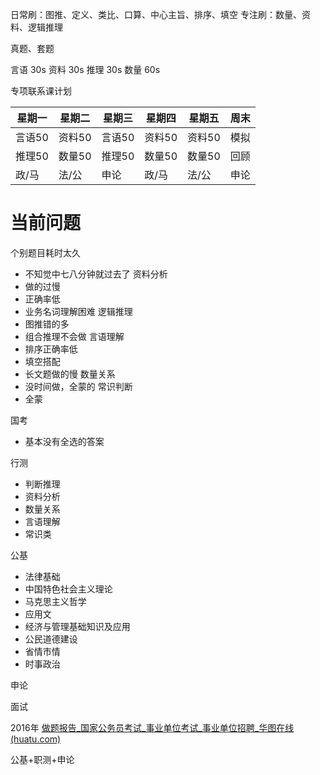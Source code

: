 日常刷：图推、定义、类比、口算、中心主旨、排序、填空
专注刷：数量、资料、逻辑推理

真题、套题

言语 30s
资料 30s
推理 30s
数量 60s

专项联系课计划

| 星期一  | 星期二  | 星期三  | 星期四  | 星期五  | 周末  |
| ---- | ---- | ---- | ---- | ---- | --- |
| 言语50 | 资料50 | 言语50 | 资料50 | 资料50 | 模拟  |
| 推理50 | 数量50 | 推理50 | 数量50 | 数量50 | 回顾  |
| 政/马  | 法/公  | 申论   | 政/马  | 法/公  | 申论  |

# 当前问题

个别题目耗时太久
- 不知觉中七八分钟就过去了
资料分析
- 做的过慢
- 正确率低
- 业务名词理解困难
逻辑推理
- 图推错的多
- 组合推理不会做
言语理解
- 排序正确率低
- 填空搭配
- 长文题做的慢
数量关系
- 没时间做，全蒙的
常识判断
- 全蒙



国考
- 基本没有全选的答案



行测
- 判断推理
- 资料分析
- 数量关系
- 言语理解
- 常识类

公基
- 法律基础
- 中国特色社会主义理论
- 马克思主义哲学
- 应用文
- 经济与管理基础知识及应用
- 公民道德建设
- 省情市情
- 时事政治

申论

面试


2016年
[做题报告_国家公务员考试_事业单位考试_事业单位招聘_华图在线 (huatu.com)](https://v.huatu.com/tiku/report/172619269142978451)


公基+职测+申论

